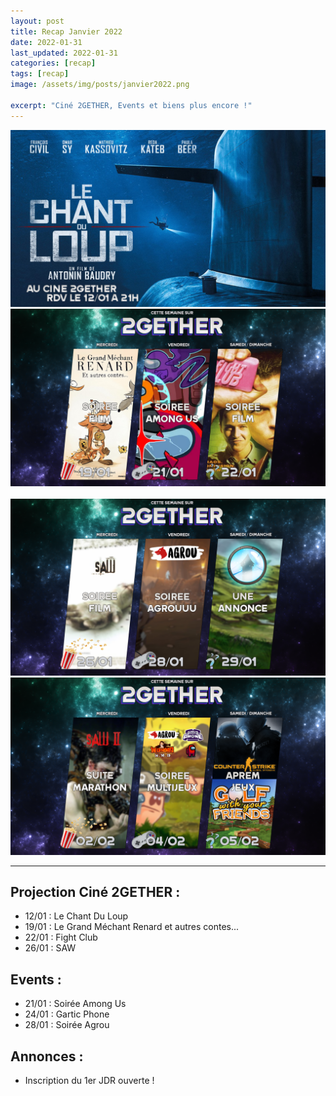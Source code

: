 ```yaml
---
layout: post
title: Recap Janvier 2022
date: 2022-01-31
last_updated: 2022-01-31
categories: [recap]
tags: [recap]
image: /assets/img/posts/janvier2022.png

excerpt: "Ciné 2GETHER, Events et biens plus encore !"
---
```


<div class="row">
    <div class="col-6">
        <img src="/assets/img/posts/janvier2022-1.png" class="img-fluid">
    </div>
    <div class="col-6">
        <img src="/assets/img/posts/janvier2022-2.png" class="img-fluid">
    </div>
</div>
<br>
<div class="row">
    <div class="col-6">
        <img src="/assets/img/posts/janvier2022-3.png" class="img-fluid">
    </div>
    <div class="col-6">
        <img src="/assets/img/posts/janvier2022-4.png" class="img-fluid">
    </div>
</div>

<hr>

## Projection Ciné 2GETHER :
- 12/01 : Le Chant Du Loup
- 19/01 : Le Grand Méchant Renard et autres contes...
- 22/01 : Fight Club
- 26/01 : SAW

## Events :
- 21/01 : Soirée Among Us
- 24/01 : Gartic Phone
- 28/01 : Soirée Agrou

## Annonces :
- Inscription du 1er JDR ouverte !